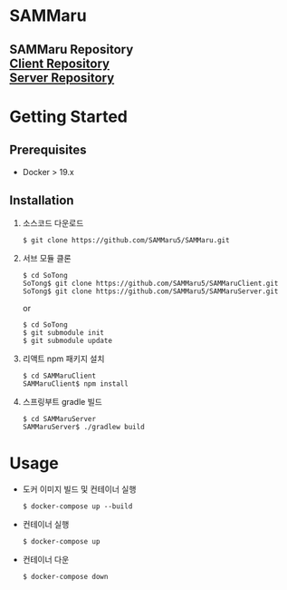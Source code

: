 # SAMMaru
SAMMaru Repository <br>
[Client Repository](https://github.com/SAMMaru5/SAMMaruClient) <br>
[Server Repository](https://github.com/SAMMaru5/SAMMaruServer)
---
# Getting Started

## Prerequisites
- Docker > 19.x

## Installation
1. 소스코드 다운로드
    ```shell
    $ git clone https://github.com/SAMMaru5/SAMMaru.git
    ```
2. 서브 모듈 클론
    ```shell
    $ cd SoTong
    SoTong$ git clone https://github.com/SAMMaru5/SAMMaruClient.git
    SoTong$ git clone https://github.com/SAMMaru5/SAMMaruServer.git
    ```
    or
    ```shell
    $ cd SoTong
    $ git submodule init
    $ git submodule update
    ```
3. 리액트 npm 패키지 설치
    ```shell
    $ cd SAMMaruClient
    SAMMaruClient$ npm install
    ```
3. 스프링부트 gradle 빌드
    ```shell
    $ cd SAMMaruServer
    SAMMaruServer$ ./gradlew build
    ```
# Usage
- 도커 이미지 빌드 및 컨테이너 실행
    ```shell
    $ docker-compose up --build
    ```
- 컨테이너 실행
    ```shell
    $ docker-compose up
    ```
- 컨테이너 다운
    ```shell
    $ docker-compose down
    ```

